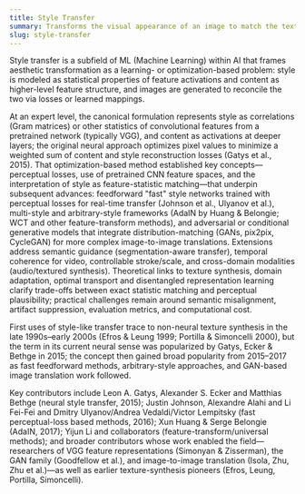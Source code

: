 ```yaml
---
title: Style Transfer
summary: Transforms the visual appearance of an image to match the texture, color palette, or aesthetic of another while preserving its semantic content and structure.
slug: style-transfer
---
```


Style transfer is a subfield of ML (Machine Learning) within AI that frames aesthetic transformation as a learning- or optimization-based problem: style is modeled as statistical properties of feature activations and content as higher-level feature structure, and images are generated to reconcile the two via losses or learned mappings.

At an expert level, the canonical formulation represents style as correlations (Gram matrices) or other statistics of convolutional features from a pretrained network (typically VGG), and content as activations at deeper layers; the original neural approach optimizes pixel values to minimize a weighted sum of content and style reconstruction losses (Gatys et al., 2015). That optimization-based method established key concepts—perceptual losses, use of pretrained CNN feature spaces, and the interpretation of style as feature-statistic matching—that underpin subsequent advances: feedforward "fast" style networks trained with perceptual losses for real-time transfer (Johnson et al., Ulyanov et al.), multi-style and arbitrary-style frameworks (AdaIN by Huang & Belongie; WCT and other feature-transform methods), and adversarial or conditional generative models that integrate distribution-matching (GANs, pix2pix, CycleGAN) for more complex image-to-image translations. Extensions address semantic guidance (segmentation-aware transfer), temporal coherence for video, controllable stroke/scale, and cross-domain modalities (audio/textured synthesis). Theoretical links to texture synthesis, domain adaptation, optimal transport and disentangled representation learning clarify trade-offs between exact statistic matching and perceptual plausibility; practical challenges remain around semantic misalignment, artifact suppression, evaluation metrics, and computational cost.

First uses of style-like transfer trace to non-neural texture synthesis in the late 1990s–early 2000s (Efros & Leung 1999; Portilla & Simoncelli 2000), but the term in its current neural sense was popularized by Gatys, Ecker & Bethge in 2015; the concept then gained broad popularity from 2015–2017 as fast feedforward methods, arbitrary-style approaches, and GAN-based image translation work followed.

Key contributors include Leon A. Gatys, Alexander S. Ecker and Matthias Bethge (neural style transfer, 2015); Justin Johnson, Alexandre Alahi and Li Fei-Fei and Dmitry Ulyanov/Andrea Vedaldi/Victor Lempitsky (fast perceptual-loss based methods, 2016); Xun Huang & Serge Belongie (AdaIN, 2017); Yijun Li and collaborators (feature-transform/universal methods); and broader contributors whose work enabled the field—researchers of VGG feature representations (Simonyan & Zisserman), the GAN family (Goodfellow et al.), and image-to-image translation (Isola, Zhu, Zhu et al.)—as well as earlier texture-synthesis pioneers (Efros, Leung, Portilla, Simoncelli).